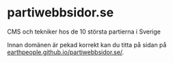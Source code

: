 # partiwebbsidor.se
CMS och tekniker hos de 10 största partierna i Sverige

Innan domänen är pekad korrekt kan du titta på sidan på [earthpeople.github.io/partiwebbsidor.se/](https://earthpeople.github.io/partiwebbsidor.se/).
